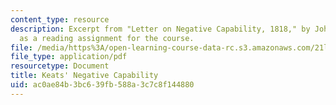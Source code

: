 ```yaml
---
content_type: resource
description: Excerpt from "Letter on Negative Capability, 1818," by John Keats, presented
  as a reading assignment for the course.
file: /media/https%3A/open-learning-course-data-rc.s3.amazonaws.com/21l-004-reading-poetry-spring-2009/ac0ae84b3bc639fb588a3c7c8f144880_MIT21l004s09read02keats.pdf
file_type: application/pdf
resourcetype: Document
title: Keats' Negative Capability
uid: ac0ae84b-3bc6-39fb-588a-3c7c8f144880
---
```

